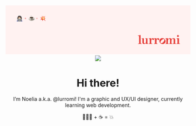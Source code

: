 <img src="https://github.com/NoeliaLurromi/NoeliaLurromi/blob/main/lurromi-header.png?raw=true">

<div id="header" align="center">
  <img src="https://media.giphy.com/media/gM5qFksULw54NMWyry/giphy.gif" width="100"/> 
</div>

<h1 align= "center"> Hi there!</h1>

<p align="center"> I’m Noelia a.k.a. @lurromi! I'm a graphic and UX/UI designer, currently learning web development.</p>
<p align="center">👩🏻‍💻 + ☕️ = 💥</p>
